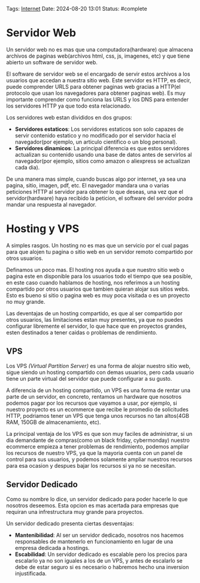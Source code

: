 Tags: [Internet](../Indexes/Internet.md) Date: 2024-08-20 13:01 Status:
#complete

# Servidor Web

Un servidor web no es mas que una computadora(hardware) que almacena archivos de
paginas web(archivos html, css, js, imagenes, etc) y que tiene abierto un
software de servidor web.

El software de servidor web se el encargado de servir estos archivos a los
usuarios que accedan a nuestra sitio web. Este servidor es HTTP, es decir, puede
comprender URLS para obtener paginas web gracias a HTTP(el protocolo que usan
los navegadores para obtener paginas web). Es muy importante comprender como
funciona las URLS y los DNS para entender los servidores HTTP ya que todo esta
relacionado.

Los servidores web estan divididos en dos grupos:

- **Servidores estaticos**: Los servidores estaticos son solo capazes de servir
  contenido estatico y no modificado por el servidor hacia el navegador(por
  ejemplo, un articulo cientifico o un blog personal).
- **Servidores dinamicos**: La principal diferencia es que estos servidores
  actualizan su contenido usando una base de datos antes de servirlos al
  navegador(por ejemplo, sitios como amazon o aliexpress se actualizan cada
  dia).

De una manera mas simple, cuando buscas algo por internet, ya sea una pagina,
sitio, imagen, pdf, etc. El navegador mandara una o varias peticiones HTTP al
servidor para obtener lo que deseas, una vez que el servidor(hardware) haya
recibido la peticion, el software del servidor podra mandar una respuesta al
navegador.

# Hosting y VPS

A simples rasgos. Un hosting no es mas que un servicio por el cual pagas para
que alojen tu pagina o sitio web en un servidor remoto compartido por otros
usuarios.

Definamos un poco mas. El hosting nos ayuda a que nuestro sitio web o pagina
este en disponible para los usuarios todo el tiempo que sea posible, en este
caso cuando hablamos de hosting, nos referimos a un hosting compartido por otros
usuarios que tambien quieran alojar sus sitios webs. Esto es bueno si sitio o
pagina web es muy poca visitada o es un proyecto no muy grande.

Las deventajas de un hosting compartido, es que al ser compartido por otros
usuarios, las limitaciones estan muy presentes, ya que no puedes configurar
libremente el servidor, lo que hace que en proyectos grandes, esten destinados a
tener caidas o problemas de rendimiento.

## VPS

Los VPS _(Virtual Partition Server)_ es una forma de alojar nuestro sitio web,
sigue siendo un hosting compartido con demas usuarios, pero cada usuario tiene
un parte virtual del servidor que puede configurar a su gusto.

A diferencia de un hosting compartido, un VPS es una forma de rentar una parte
de un servidor, en concreto, rentamos un hardware que nosotros podemos pagar por
los recursos que vayamos a usar, por ejemplo, si nuestro proyecto es un
ecommerce que recibe le promedio de solicitudes HTTP, podriamos tener un VPS que
tenga unos recursos no tan altos(4GB RAM, 150GB de almacenamiento, etc).

La principal ventaja de los VPS es que son muy faciles de administrar, si un dia
demandante de compras(como un black friday, cybermonday) nuestro ecommerce
empieza a tener problemas de rendimiento, podemos ampliar los recursos de
nuestro VPS, ya que la mayoria cuenta con un panel de control para sus usuarios,
y podemos solamente ampliar nuestros recursos para esa ocasion y despues bajar
los recursos si ya no se necesitan.

## Servidor Dedicado

Como su nombre lo dice, un servidor dedicado para poder hacerle lo que nosotros
deseemos. Esta opcion es mas acertada para empresas que requiran una
infrestructura muy grande para proyectos.

Un servidor dedicado presenta ciertas desventajas:

- **Mantenibilidad**: Al ser un servidor dedicado, nosotros nos hacemos
  responsables de mantenerlo en funcionamiento en lugar de una empresa dedicada
  a hostings.
- **Escabilidad**: Un servidor dedicado es escalable pero los precios para
  escalarlo ya no son iguales a los de un VPS, y antes de escalarlo se debe de
  estar seguro si es necesario o habremos hecho una inversion injustificada.
